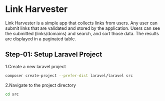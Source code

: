 # Link Harvester
Link Harvester is a simple app that collects links from users. Any user can submit links that are validated and stored by the application. Users can see the submitted (links/domains) and search, and sort those data. The results are displayed in a paginated table.




## Step-01: Setup Laravel Project

 1.Create a new laravel project

```bash
composer create-project --prefer-dist laravel/laravel src
```
2.Navigate to the project directory
```bash
cd src
```

